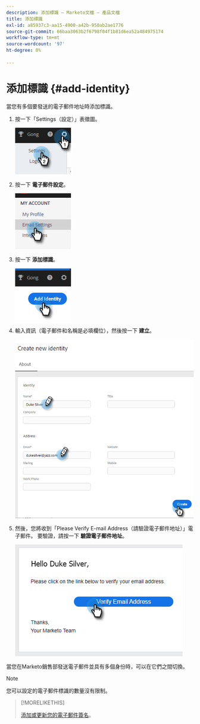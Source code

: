 ```yaml
---
description: 添加標識 — Marketo文檔 — 產品文檔
title: 添加標識
exl-id: a85937c3-aa15-4900-a42b-950ab2ae1776
source-git-commit: 66baa3063b2f6798f04f1b81d6ea52a484975174
workflow-type: tm+mt
source-wordcount: '97'
ht-degree: 0%

---
```


# 添加標識 {#add-identity}

當您有多個要發送的電子郵件地址時添加標識。

1. 按一下「Settings（設定）」表徵圖。

   ![](assets/add-identity-1.png)

1. 按一下 **電子郵件設定**。

   ![](assets/add-identity-2.png)

1. 按一下 **添加標識**。

   ![](assets/add-identity-3.png)

1. 輸入資訊（電子郵件和名稱是必填欄位），然後按一下 **建立**。

   ![](assets/add-identity-4.png)

1. 然後，您將收到「Please Verify E-mail Address（請驗證電子郵件地址）」電子郵件。 要驗證，請按一下 **驗證電子郵件地址**。

   ![](assets/add-identity-5.png)

當您在Marketo銷售部發送電子郵件並具有多個身份時，可以在它們之間切換。

>[!NOTE]
>
>您可以設定的電子郵件標識的數量沒有限制。

>[!MORELIKETHIS]
>
>[添加或更新您的電子郵件簽名](/help/marketo/product-docs/marketo-sales-insight/actions/getting-started/email-settings/add-or-update-your-email-signature.md)。
